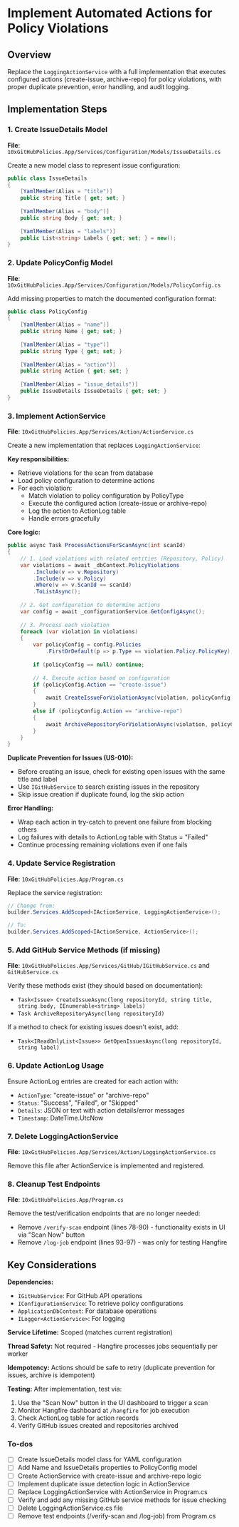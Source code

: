 # Implement Automated Actions for Policy Violations

## Overview

Replace the `LoggingActionService` with a full implementation that executes configured actions (create-issue, archive-repo) for policy violations, with proper duplicate prevention, error handling, and audit logging.

## Implementation Steps

### 1. Create IssueDetails Model

**File**: `10xGitHubPolicies.App/Services/Configuration/Models/IssueDetails.cs`

Create a new model class to represent issue configuration:

```csharp
public class IssueDetails
{
    [YamlMember(Alias = "title")]
    public string Title { get; set; }
    
    [YamlMember(Alias = "body")]
    public string Body { get; set; }
    
    [YamlMember(Alias = "labels")]
    public List<string> Labels { get; set; } = new();
}
```

### 2. Update PolicyConfig Model

**File**: `10xGitHubPolicies.App/Services/Configuration/Models/PolicyConfig.cs`

Add missing properties to match the documented configuration format:

```csharp
public class PolicyConfig
{
    [YamlMember(Alias = "name")]
    public string Name { get; set; }
    
    [YamlMember(Alias = "type")]
    public string Type { get; set; }
    
    [YamlMember(Alias = "action")]
    public string Action { get; set; }
    
    [YamlMember(Alias = "issue_details")]
    public IssueDetails IssueDetails { get; set; }
}
```

### 3. Implement ActionService

**File**: `10xGitHubPolicies.App/Services/Action/ActionService.cs`

Create a new implementation that replaces `LoggingActionService`:

**Key responsibilities:**

- Retrieve violations for the scan from database
- Load policy configuration to determine actions
- For each violation:
  - Match violation to policy configuration by PolicyType
  - Execute the configured action (create-issue or archive-repo)
  - Log the action to ActionLog table
  - Handle errors gracefully

**Core logic:**

```csharp
public async Task ProcessActionsForScanAsync(int scanId)
{
    // 1. Load violations with related entities (Repository, Policy)
    var violations = await _dbContext.PolicyViolations
        .Include(v => v.Repository)
        .Include(v => v.Policy)
        .Where(v => v.ScanId == scanId)
        .ToListAsync();
    
    // 2. Get configuration to determine actions
    var config = await _configurationService.GetConfigAsync();
    
    // 3. Process each violation
    foreach (var violation in violations)
    {
        var policyConfig = config.Policies
            .FirstOrDefault(p => p.Type == violation.Policy.PolicyKey);
        
        if (policyConfig == null) continue;
        
        // 4. Execute action based on configuration
        if (policyConfig.Action == "create-issue")
        {
            await CreateIssueForViolationAsync(violation, policyConfig);
        }
        else if (policyConfig.Action == "archive-repo")
        {
            await ArchiveRepositoryForViolationAsync(violation, policyConfig);
        }
    }
}
```

**Duplicate Prevention for Issues (US-010):**

- Before creating an issue, check for existing open issues with the same title and label
- Use `IGitHubService` to search existing issues in the repository
- Skip issue creation if duplicate found, log the skip action

**Error Handling:**

- Wrap each action in try-catch to prevent one failure from blocking others
- Log failures with details to ActionLog table with Status = "Failed"
- Continue processing remaining violations even if one fails

### 4. Update Service Registration

**File**: `10xGitHubPolicies.App/Program.cs`

Replace the service registration:

```csharp
// Change from:
builder.Services.AddScoped<IActionService, LoggingActionService>();

// To:
builder.Services.AddScoped<IActionService, ActionService>();
```

### 5. Add GitHub Service Methods (if missing)

**File**: `10xGitHubPolicies.App/Services/GitHub/IGitHubService.cs` and `GitHubService.cs`

Verify these methods exist (they should based on documentation):

- `Task<Issue> CreateIssueAsync(long repositoryId, string title, string body, IEnumerable<string> labels)`
- `Task ArchiveRepositoryAsync(long repositoryId)`

If a method to check for existing issues doesn't exist, add:

- `Task<IReadOnlyList<Issue>> GetOpenIssuesAsync(long repositoryId, string label)`

### 6. Update ActionLog Usage

Ensure ActionLog entries are created for each action with:

- `ActionType`: "create-issue" or "archive-repo"
- `Status`: "Success", "Failed", or "Skipped"
- `Details`: JSON or text with action details/error messages
- `Timestamp`: DateTime.UtcNow

### 7. Delete LoggingActionService

**File**: `10xGitHubPolicies.App/Services/Action/LoggingActionService.cs`

Remove this file after ActionService is implemented and registered.

### 8. Cleanup Test Endpoints

**File**: `10xGitHubPolicies.App/Program.cs`

Remove the test/verification endpoints that are no longer needed:

- Remove `/verify-scan` endpoint (lines 78-90) - functionality exists in UI via "Scan Now" button
- Remove `/log-job` endpoint (lines 93-97) - was only for testing Hangfire

## Key Considerations

**Dependencies:**

- `IGitHubService`: For GitHub API operations
- `IConfigurationService`: To retrieve policy configurations
- `ApplicationDbContext`: For database operations
- `ILogger<ActionService>`: For logging

**Service Lifetime:** Scoped (matches current registration)

**Thread Safety:** Not required - Hangfire processes jobs sequentially per worker

**Idempotency:** Actions should be safe to retry (duplicate prevention for issues, archive is idempotent)

**Testing:** After implementation, test via:

1. Use the "Scan Now" button in the UI dashboard to trigger a scan
2. Monitor Hangfire dashboard at `/hangfire` for job execution
3. Check ActionLog table for action records
4. Verify GitHub issues created and repositories archived

### To-dos

- [ ] Create IssueDetails model class for YAML configuration
- [ ] Add Name and IssueDetails properties to PolicyConfig model
- [ ] Create ActionService with create-issue and archive-repo logic
- [ ] Implement duplicate issue detection logic in ActionService
- [ ] Replace LoggingActionService with ActionService in Program.cs
- [ ] Verify and add any missing GitHub service methods for issue checking
- [ ] Delete LoggingActionService.cs file
- [ ] Remove test endpoints (/verify-scan and /log-job) from Program.cs